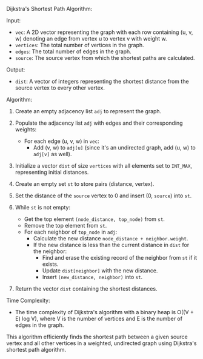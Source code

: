 Dijkstra's Shortest Path Algorithm:

Input:
- `vec`: A 2D vector representing the graph with each row containing (u, v, w) denoting an edge from vertex u to vertex v with weight w.
- `vertices`: The total number of vertices in the graph.
- `edges`: The total number of edges in the graph.
- `source`: The source vertex from which the shortest paths are calculated.

Output:
- `dist`: A vector of integers representing the shortest distance from the source vertex to every other vertex.

Algorithm:

1. Create an empty adjacency list `adj` to represent the graph.

2. Populate the adjacency list `adj` with edges and their corresponding weights:
   - For each edge (u, v, w) in `vec`:
     - Add (v, w) to `adj[u]` (since it's an undirected graph, add (u, w) to `adj[v]` as well).

3. Initialize a vector `dist` of size `vertices` with all elements set to `INT_MAX`, representing initial distances.

4. Create an empty set `st` to store pairs (distance, vertex).

5. Set the distance of the `source` vertex to 0 and insert (0, `source`) into `st`.

6. While `st` is not empty:
   - Get the top element `(node_distance, top_node)` from `st`.
   - Remove the top element from `st`.
   - For each neighbor of `top_node` in `adj`:
     - Calculate the new distance `node_distance + neighbor.weight`.
     - If the new distance is less than the current distance in `dist` for the neighbor:
       - Find and erase the existing record of the neighbor from `st` if it exists.
       - Update `dist[neighbor]` with the new distance.
       - Insert `(new_distance, neighbor)` into `st`.

7. Return the vector `dist` containing the shortest distances.

Time Complexity:
- The time complexity of Dijkstra's algorithm with a binary heap is O((V + E) log V), where V is the number of vertices and E is the number of edges in the graph.

This algorithm efficiently finds the shortest path between a given source vertex and all other vertices in a weighted, undirected graph using Dijkstra's shortest path algorithm.
